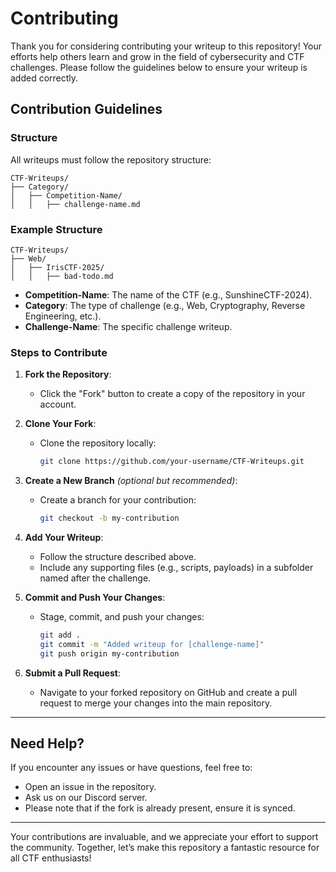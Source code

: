# Contributing

Thank you for considering contributing your writeup to this repository! Your efforts help others learn and grow in the field of cybersecurity and CTF challenges. Please follow the guidelines below to ensure your writeup is added correctly.

## Contribution Guidelines

### Structure

All writeups must follow the repository structure:

```
CTF-Writeups/
├── Category/
│   ├── Competition-Name/
│   │   ├── challenge-name.md
```

### Example Structure

```
CTF-Writeups/
├── Web/
│   ├── IrisCTF-2025/
│   │   ├── bad-todo.md
```

- **Competition-Name**: The name of the CTF (e.g., SunshineCTF-2024).
- **Category**: The type of challenge (e.g., Web, Cryptography, Reverse Engineering, etc.).
- **Challenge-Name**: The specific challenge writeup.

### Steps to Contribute

1. **Fork the Repository**:
   - Click the "Fork" button to create a copy of the repository in your account.

2. **Clone Your Fork**:
   - Clone the repository locally:
     ```bash
     git clone https://github.com/your-username/CTF-Writeups.git
     ```

3. **Create a New Branch** *(optional but recommended)*:
   - Create a branch for your contribution:
     ```bash
     git checkout -b my-contribution
     ```

4. **Add Your Writeup**:
   - Follow the structure described above.
   - Include any supporting files (e.g., scripts, payloads) in a subfolder named after the challenge.

5. **Commit and Push Your Changes**:
   - Stage, commit, and push your changes:
     ```bash
     git add .
     git commit -m "Added writeup for [challenge-name]"
     git push origin my-contribution
     ```

6. **Submit a Pull Request**:
   - Navigate to your forked repository on GitHub and create a pull request to merge your changes into the main repository.

---

## Need Help?

If you encounter any issues or have questions, feel free to:
- Open an issue in the repository.
- Ask us on our Discord server.
- Please note that if the fork is already present, ensure it is synced.

---

Your contributions are invaluable, and we appreciate your effort to support the community. Together, let’s make this repository a fantastic resource for all CTF enthusiasts!
